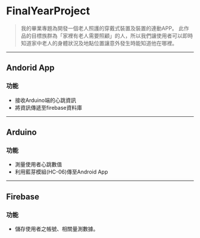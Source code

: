 # FinalYearProject

> 我的畢業專題為開發一個老人照護的穿戴式裝置及裝置的連動APP。
> 此作品的目標族群為「家裡有老人需要照顧」的人，所以我們讓使用者可以即時
> 知道家中老人的身體狀況及地點位置讓意外發生時能知道他在哪裡。

---
 

## Andorid App
### 功能
- 接收Arduino端的心跳資訊
- 將資訊傳遞至firebase資料庫

 ---

##  Arduino

### 功能
- 測量使用者心跳數值
- 利用藍芽模組(HC-06)傳至Android App

 ---
 
 ## Firebase
 
 ### 功能
 - 儲存使用者之帳號、相關量測數據。
 
